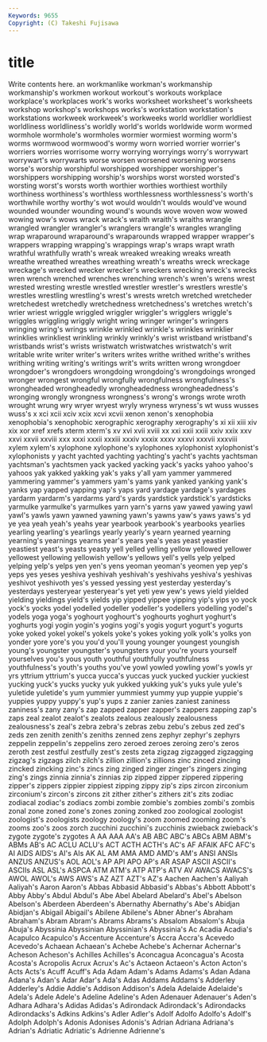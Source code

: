 ```yaml
---
Keywords: 9655 
Copyright: (C) Takeshi Fujisawa
---
```


# title

Write contents here.
an workmanlike workman's workmanship workmanship's workmen workout workout's workouts
workplace workplace's workplaces work's works worksheet worksheet's worksheets workshop workshop's
workshops works's workstation workstation's workstations workweek workweek's workweeks world worldlier
worldliest worldliness worldliness's worldly world's worlds worldwide worm wormed wormhole
wormhole's wormholes wormier wormiest worming worm's worms wormwood wormwood's wormy
worn worried worrier worrier's worriers worries worrisome worry worrying worryings
worry's worrywart worrywart's worrywarts worse worsen worsened worsening worsens worse's
worship worshipful worshipped worshipper worshipper's worshippers worshipping worship's worships worst
worsted worsted's worsting worst's worsts worth worthier worthies worthiest worthily
worthiness worthiness's worthless worthlessness worthlessness's worth's worthwhile worthy worthy's wot
would wouldn't woulds would've wound wounded wounder wounding wound's wounds
wove woven wow wowed wowing wow's wows wrack wrack's wraith
wraith's wraiths wrangle wrangled wrangler wrangler's wranglers wrangle's wrangles wrangling
wrap wraparound wraparound's wraparounds wrapped wrapper wrapper's wrappers wrapping wrapping's
wrappings wrap's wraps wrapt wrath wrathful wrathfully wrath's wreak wreaked
wreaking wreaks wreath wreathe wreathed wreathes wreathing wreath's wreaths wreck
wreckage wreckage's wrecked wrecker wrecker's wreckers wrecking wreck's wrecks wren
wrench wrenched wrenches wrenching wrench's wren's wrens wrest wrested wresting
wrestle wrestled wrestler wrestler's wrestlers wrestle's wrestles wrestling wrestling's wrest's
wrests wretch wretched wretcheder wretchedest wretchedly wretchedness wretchedness's wretches wretch's
wrier wriest wriggle wriggled wriggler wriggler's wrigglers wriggle's wriggles wriggling
wriggly wright wring wringer wringer's wringers wringing wring's wrings wrinkle
wrinkled wrinkle's wrinkles wrinklier wrinklies wrinkliest wrinkling wrinkly wrinkly's wrist
wristband wristband's wristbands wrist's wrists wristwatch wristwatches wristwatch's writ writable
write writer writer's writers writes writhe writhed writhe's writhes writhing
writing writing's writings writ's writs written wrong wrongdoer wrongdoer's wrongdoers
wrongdoing wrongdoing's wrongdoings wronged wronger wrongest wrongful wrongfully wrongfulness wrongfulness's
wrongheaded wrongheadedly wrongheadedness wrongheadedness's wronging wrongly wrongness wrongness's wrong's wrongs
wrote wroth wrought wrung wry wryer wryest wryly wryness wryness's
wt wuss wusses wuss's x xci xcii xciv xcix xcvi
xcvii xenon xenon's xenophobia xenophobia's xenophobic xerographic xerography xerography's xi
xii xiii xiv xix xor xref xrefs xterm xterm's xv
xvi xvii xviii xx xxi xxii xxiii xxiv xxix xxv
xxvi xxvii xxviii xxx xxxi xxxii xxxiii xxxiv xxxix xxxv
xxxvi xxxvii xxxviii xylem xylem's xylophone xylophone's xylophones xylophonist xylophonist's
xylophonists y yacht yachted yachting yachting's yacht's yachts yachtsman yachtsman's
yachtsmen yack yacked yacking yack's yacks yahoo yahoo's yahoos yak
yakked yakking yak's yaks y'all yam yammer yammered yammering yammer's
yammers yam's yams yank yanked yanking yank's yanks yap yapped
yapping yap's yaps yard yardage yardage's yardages yardarm yardarm's yardarms
yard's yards yardstick yardstick's yardsticks yarmulke yarmulke's yarmulkes yarn yarn's
yarns yaw yawed yawing yawl yawl's yawls yawn yawned yawning
yawn's yawns yaw's yaws yaws's yd ye yea yeah yeah's
yeahs year yearbook yearbook's yearbooks yearlies yearling yearling's yearlings yearly
yearly's yearn yearned yearning yearning's yearnings yearns year's years yea's
yeas yeast yeastier yeastiest yeast's yeasts yeasty yell yelled yelling
yellow yellowed yellower yellowest yellowing yellowish yellow's yellows yell's yells
yelp yelped yelping yelp's yelps yen yen's yens yeoman yeoman's
yeomen yep yep's yeps yes yeses yeshiva yeshivah yeshivah's yeshivahs
yeshiva's yeshivas yeshivot yeshivoth yes's yessed yessing yest yesterday yesterday's
yesterdays yesteryear yesteryear's yet yeti yew yew's yews yield yielded
yielding yieldings yield's yields yip yipped yippee yipping yip's yips
yo yock yock's yocks yodel yodelled yodeller yodeller's yodellers yodelling
yodel's yodels yoga yoga's yoghourt yoghourt's yoghourts yoghurt yoghurt's yoghurts
yogi yogin yogin's yogins yogi's yogis yogurt yogurt's yogurts yoke
yoked yokel yokel's yokels yoke's yokes yoking yolk yolk's yolks
yon yonder yore yore's you you'd you'll young younger youngest
youngish young's youngster youngster's youngsters your you're yours yourself yourselves
you's yous youth youthful youthfully youthfulness youthfulness's youth's youths you've
yowl yowled yowling yowl's yowls yr yrs yttrium yttrium's yucca
yucca's yuccas yuck yucked yuckier yuckiest yucking yuck's yucks yucky
yuk yukked yukking yuk's yuks yule yule's yuletide yuletide's yum
yummier yummiest yummy yup yuppie yuppie's yuppies yuppy yuppy's yup's
yups z zanier zanies zaniest zaniness zaniness's zany zany's zap
zapped zapper zapper's zappers zapping zap's zaps zeal zealot zealot's
zealots zealous zealously zealousness zealousness's zeal's zebra zebra's zebras zebu
zebu's zebus zed zed's zeds zen zenith zenith's zeniths zenned
zens zephyr zephyr's zephyrs zeppelin zeppelin's zeppelins zero zeroed zeroes
zeroing zero's zeros zeroth zest zestful zestfully zest's zests zeta
zigzag zigzagged zigzagging zigzag's zigzags zilch zilch's zillion zillion's zillions
zinc zinced zincing zincked zincking zinc's zincs zing zinged zinger
zinger's zingers zinging zing's zings zinnia zinnia's zinnias zip zipped
zipper zippered zippering zipper's zippers zippier zippiest zipping zippy zip's
zips zircon zirconium zirconium's zircon's zircons zit zither zither's zithers
zit's zits zodiac zodiacal zodiac's zodiacs zombi zombie zombie's zombies
zombi's zombis zonal zone zoned zone's zones zoning zonked zoo
zoological zoologist zoologist's zoologists zoology zoology's zoom zoomed zooming zoom's
zooms zoo's zoos zorch zucchini zucchini's zucchinis zwieback zwieback's zygote
zygote's zygotes A AA AAA AA's AB ABC ABC's ABCs
ABM ABM's ABMs AB's AC ACLU ACLU's ACT ACTH ACTH's
AC's AF AFAIK AFC AFC's AI AIDS AIDS's AI's AIs
AK AL AM AMA AMD AMD's AM's ANSI ANSIs ANZUS
ANZUS's AOL AOL's AP API APO AP's AR ASAP ASCII
ASCII's ASCIIs ASL ASL's ASPCA ATM ATM's ATP ATP's ATV
AV AWACS AWACS's AWOL AWOL's AWS AWS's AZ AZT AZT's
AZ's Aachen Aachen's Aaliyah Aaliyah's Aaron Aaron's Abbas Abbasid Abbasid's
Abbas's Abbott Abbott's Abby Abby's Abdul Abdul's Abe Abel Abelard
Abelard's Abel's Abelson Abelson's Aberdeen Aberdeen's Abernathy Abernathy's Abe's Abidjan
Abidjan's Abigail Abigail's Abilene Abilene's Abner Abner's Abraham Abraham's Abram
Abram's Abrams Abrams's Absalom Absalom's Abuja Abuja's Abyssinia Abyssinian Abyssinian's
Abyssinia's Ac Acadia Acadia's Acapulco Acapulco's Accenture Accenture's Accra Accra's
Acevedo Acevedo's Achaean Achaean's Achebe Achebe's Achernar Achernar's Acheson Acheson's
Achilles Achilles's Aconcagua Aconcagua's Acosta Acosta's Acropolis Acrux Acrux's Ac's
Actaeon Actaeon's Acton Acton's Acts Acts's Acuff Acuff's Ada Adam
Adam's Adams Adams's Adan Adana Adana's Adan's Adar Adar's Ada's
Adas Addams Addams's Adderley Adderley's Addie Addie's Addison Addison's Adela
Adelaide Adelaide's Adela's Adele Adele's Adeline Adeline's Aden Adenauer Adenauer's
Aden's Adhara Adhara's Adidas Adidas's Adirondack Adirondack's Adirondacks Adirondacks's Adkins
Adkins's Adler Adler's Adolf Adolfo Adolfo's Adolf's Adolph Adolph's Adonis
Adonises Adonis's Adrian Adriana Adriana's Adrian's Adriatic Adriatic's Adrienne Adrienne's
